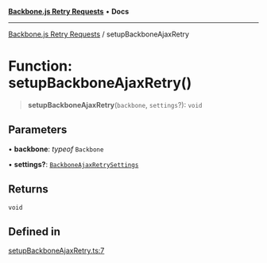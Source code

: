 [**Backbone.js Retry Requests**](../README.md) • **Docs**

***

[Backbone.js Retry Requests](../README.md) / setupBackboneAjaxRetry

# Function: setupBackboneAjaxRetry()

> **setupBackboneAjaxRetry**(`backbone`, `settings`?): `void`

## Parameters

• **backbone**: *typeof* `Backbone`

• **settings?**: [`BackboneAjaxRetrySettings`](../interfaces/BackboneAjaxRetrySettings.md)

## Returns

`void`

## Defined in

[setupBackboneAjaxRetry.ts:7](https://github.com/maissimples/backbone-ajax-retry/blob/6970c8ef47b42cfea1d0cd17b82672cf9b3645ad/src/setupBackboneAjaxRetry.ts#L7)
